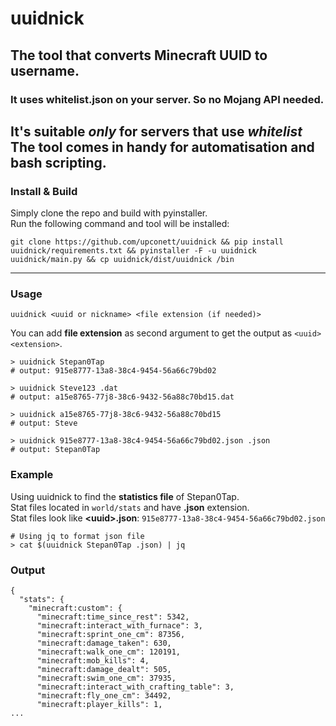 # uuidnick
## The tool that converts Minecraft UUID to username.
### It uses whitelist.json on your server. So no Mojang API needed. 
It's suitable ***only*** for servers that use ***whitelist***  
The tool comes in handy for automatisation and bash scripting.
---
### Install & Build
Simply clone the repo and build with pyinstaller.  
Run the following command and tool will be installed:
```shell
git clone https://github.com/upconett/uuidnick && pip install uuidnick/requirements.txt && pyinstaller -F -u uuidnick uuidnick/main.py && cp uuidnick/dist/uuidnick /bin
```
---
### Usage
```shell
uuidnick <uuid or nickname> <file extension (if needed)>
```
You can add **file extension** as second argument to get the output as `<uuid><extension>`.
```shell
> uuidnick Stepan0Tap
# output: 915e8777-13a8-38c4-9454-56a66c79bd02

> uuidnick Steve123 .dat
# output: a15e8765-77j8-38c6-9432-56a88c70bd15.dat

> uuidnick a15e8765-77j8-38c6-9432-56a88c70bd15
# output: Steve

> uuidnick 915e8777-13a8-38c4-9454-56a66c79bd02.json .json
# output: Stepan0Tap
```
### Example
Using uuidnick to find the **statistics file** of Stepan0Tap.  
Stat files located in `world/stats` and have **.json** extension.  
Stat files look like **\<uuid\>.json**:  `915e8777-13a8-38c4-9454-56a66c79bd02.json`
``` shell
# Using jq to format json file
> cat $(uuidnick Stepan0Tap .json) | jq
```
### Output
``` shell
{
  "stats": {
    "minecraft:custom": {
      "minecraft:time_since_rest": 5342,
      "minecraft:interact_with_furnace": 3,
      "minecraft:sprint_one_cm": 87356,
      "minecraft:damage_taken": 630,
      "minecraft:walk_one_cm": 120191,
      "minecraft:mob_kills": 4,
      "minecraft:damage_dealt": 505,
      "minecraft:swim_one_cm": 37935,
      "minecraft:interact_with_crafting_table": 3,
      "minecraft:fly_one_cm": 34492,
      "minecraft:player_kills": 1,
...
```
